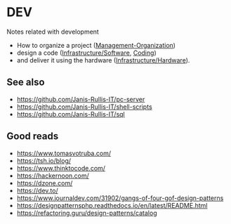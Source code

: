 # DEV

Notes related with development

* How to organize a project ([Management-Organization](Management-Organization))
* design a code ([Infrastructure/Software](Infrastructure/Software), [Coding](Coding)) 
* and deliver it using the hardware ([Infrastructure/Hardware](Infrastructure/Hardware)).

## See also

* https://github.com/Janis-Rullis-IT/pc-server
* https://github.com/Janis-Rullis-IT/shell-scripts
* https://github.com/Janis-Rullis-IT/sql

## Good reads

- https://www.tomasvotruba.com/
- https://tsh.io/blog/
- https://www.thinktocode.com/ 
- https://hackernoon.com/ 
- https://dzone.com/ 
- https://dev.to/
- https://www.journaldev.com/31902/gangs-of-four-gof-design-patterns
- https://designpatternsphp.readthedocs.io/en/latest/README.html
- https://refactoring.guru/design-patterns/catalog 
